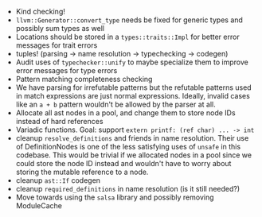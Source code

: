 - Kind checking!
- `llvm::Generator::convert_type` needs be fixed for generic types and possibly sum types as well
- Locations should be stored in a `types::traits::Impl` for better error messages for trait errors
- tuples! (parsing -> name resolution -> typechecking -> codegen)
- Audit uses of `typechecker::unify` to maybe specialize them to improve error messages for type errors
- Pattern matching completeness checking
- We have parsing for irrefutable patterns but the refutable patterns used in match expressions
  are just normal expressions. Ideally, invalid cases like an `a + b` pattern wouldn't be allowed
  by the parser at all.
- Allocate all ast nodes in a pool, and change them to store node IDs instead of hard references
- Variadic functions. Goal: support `extern printf: (ref char) ... -> int`
- cleanup `resolve_definitions` and friends in name resolution. Their use of DefinitionNodes is
  one of the less satisfying uses of `unsafe` in this codebase. This would be trivial if we
  allocated nodes in a pool since we could store the node ID instead and wouldn't have to worry
  about storing the mutable reference to a node.
- cleanup `ast::If` codegen
- cleanup `required_definitions` in name resolution (is it still needed?)
- Move towards using the `salsa` library and possibly removing ModuleCache
